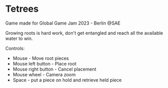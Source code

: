 # Tetrees

Game made for Global Game Jam 2023 - Berlin @SAE

Growing roots is hard work, don't get entangled and reach all the available water to win.

Controls:
- Mouse - Move root pieces 
- Mouse left button - Place root 
- Mouse right button - Cancel placement
- Mouse wheel - Camera zoom 
- Space - put a piece on hold and retrieve held piece

